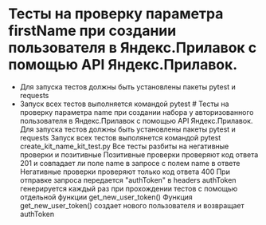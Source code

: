 ﻿# Тесты на проверку параметра firstName при создании пользователя в Яндекс.Прилавок с помощью API Яндекс.Прилавок.
- Для запуска тестов должны быть установлены пакеты pytest и requests
- Запуск всех тестов выполняется командой pytest
﻿# Тесты на проверку параметра name при создании набора у авторизованного пользователя в Яндекс.Прилавок с помощью API Яндекс.Прилавок.
Для запуска тестов должны быть установлены пакеты pytest и requests
Запуск всех тестов выполянется командой pytest create_kit_name_kit_test.py
Все тесты разбиты на негативные проверки и позитивные
Позитивные проверки проверяют код ответа 201 и совпадает ли поле name в запросе с полем name в ответе
Негативные проверки проверяют только код ответа 400
При отправке запроса передается "authToken" в headers
authToken генерируется каждый раз при прохождении тестов с помощью отдельной функции get_new_user_token()
Функция get_new_user_token() создает нового пользователя и возвращает authToken
